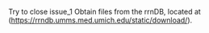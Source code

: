 Try to close issue_1
Obtain files from the rrnDB, located at (https://rrndb.umms.med.umich.edu/static/download/). 
